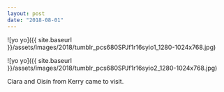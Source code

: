 ```yaml
---
layout: post
date: "2018-08-01"
---
```


![yo yo]({{ site.baseurl }}/assets/images/2018/tumblr_pcs680SPJf1r16syio1_1280-1024x768.jpg)

![yo yo]({{ site.baseurl }}/assets/images/2018/tumblr_pcs680SPJf1r16syio2_1280-1024x768.jpg)

Ciara and Oisín from Kerry came to visit.
